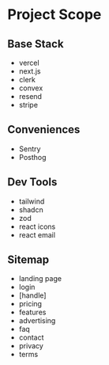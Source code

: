 # Project Scope

## Base Stack

- vercel
- next.js
- clerk
- convex
- resend
- stripe

## Conveniences

- Sentry
- Posthog

## Dev Tools

- tailwind
- shadcn
- zod
- react icons
- react email

## Sitemap

- landing page
- login
- [handle]
- pricing
- features
- advertising
- faq
- contact
- privacy
- terms
